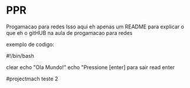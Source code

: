 # PPR
Progamacao para redes
Isso aqui eh apenas um README para explicar o que eh o gitHUB na aula de progamacao para redes

exemplo de codigo:

#!/bin/bash 

clear
echo "Ola Mundo!" 
echo "Pressione [enter] para sair
read enter

#projectmach teste 2
